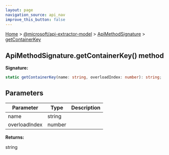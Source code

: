 ```yaml
---
layout: page
navigation_source: api_nav
improve_this_button: false
---
```



[Home](./index.md) &gt; [@microsoft/api-extractor-model](./api-extractor-model.md) &gt; [ApiMethodSignature](./api-extractor-model.apimethodsignature.md) &gt; [getContainerKey](./api-extractor-model.apimethodsignature.getcontainerkey.md)

## ApiMethodSignature.getContainerKey() method

<b>Signature:</b>

```typescript
static getContainerKey(name: string, overloadIndex: number): string;
```

## Parameters

|  Parameter | Type | Description |
|  --- | --- | --- |
|  name | string |  |
|  overloadIndex | number |  |

<b>Returns:</b>

string
